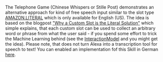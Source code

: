 The Telephone Game (Chinese Whispers or Stille Post) demonstrates an alternative approach for kind of free speech input similar to the slot type [AMAZON.LITERAL](https://developer.amazon.com/docs/custom-skills/custom-interaction-model-reference.html#literal) which is only available for English (US). The idea is based on the blogpost ["Why a Custom Slot is the Literal Solution"](https://developer.amazon.com/blogs/post/Tx3IHSFQSUF3RQP/why-a-custom-slot-is-the-literal-solution) which simple explains, that each custom slot can be used to collect an arbitrary word or phrase from what the user said - if you spend some effort to trick the Machine Learning behind (see the [InteractionModel](./speech-assets) and you might get the idea). Please note, that does not turn Alexa into a transcription tool for speech to text! You can enabled an implementation fof this Skill in German [here](https://www.amazon.de/gp/product/B075P5L9LL?ie=UTF8&ref-suffix=ss_rw).
